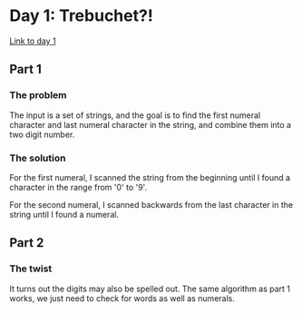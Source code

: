 # Day 1: Trebuchet?!

[Link to day 1](https://adventofcode.com/2023/day/1)

## Part 1

### The problem
The input is a set of strings, and the goal is to find the first
numeral character and last numeral character in the string, and
combine them into a two digit number.

### The solution
For the first numeral, I scanned the string from the beginning until
I found a character in the range from '0' to '9'.

For the second numeral, I scanned backwards from the last character
in the string until I found a numeral.

## Part 2

### The twist
It turns out the digits may also be spelled out. The same algorithm
as part 1 works, we just need to check for words as well as numerals.
